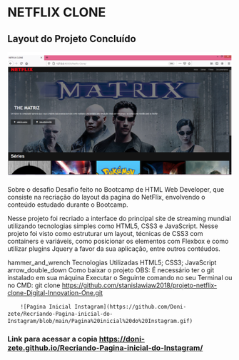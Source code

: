 
 # NETFLIX CLONE
## Layout do Projeto Concluído
![Pagina Inicial Instagram](https://github.com/Doni-zete/Netflix-Clone/blob/master/img/Layout.png)

Sobre o desafio
Desafio feito no Bootcamp de HTML Web Developer, que consiste na recriação do layout da pagina do NetFlix, envolvendo o conteúdo estudado durante o Bootcamp.

Nesse projeto foi recriado a interface do principal site de streaming mundial utilizando tecnologias simples como HTML5, CSS3 e JavaScript. Nesse projeto foi visto como estruturar um layout, técnicas de CSS3 com containers e variáveis, como posicionar os elementos com Flexbox e como utilizar plugins Jquery a favor da sua aplicação, entre outros contéudos.

hammer_and_wrench Tecnologias Utilizadas
HTML5;
CSS3;
JavaScript
arrow_double_down Como baixar o projeto
OBS: É necessário ter o git instalado em sua máquina
Executar o Seguinte comando no seu Terminal ou no CMD:
        git clone https://github.com/stanislawiaw2018/projeto-netflix-clone-Digital-Innovation-One.git
        
        
        
        ![Pagina Inicial Instagram](https://github.com/Doni-zete/Recriando-Pagina-inicial-do-Instagram/blob/main/Pagina%20inicial%20do%20Instagram.gif)

### Link para acessar a copia https://doni-zete.github.io/Recriando-Pagina-inicial-do-Instagram/

